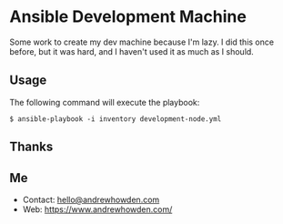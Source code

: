 # Ansible Development Machine

Some work to create my dev machine because I'm lazy. I did this once before, but it was hard, and I haven't used it
as much as I should.

## Usage

The following command will execute the playbook:

```
$ ansible-playbook -i inventory development-node.yml
```
## Thanks

## Me

- Contact: hello@andrewhowden.com
- Web:     https://www.andrewhowden.com/
